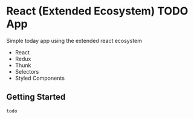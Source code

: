 # React (Extended Ecosystem) TODO App

Simple today app using the extended react ecosystem
* React
* Redux
* Thunk
* Selectors
* Styled Components

## Getting Started

```
todo
```